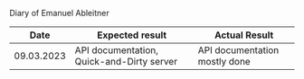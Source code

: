 Diary of Emanuel Ableitner

|Date|Expected result|Actual Result|
|-|-|-|
|09.03.2023|API documentation, Quick-and-Dirty server|API documentation mostly done|
